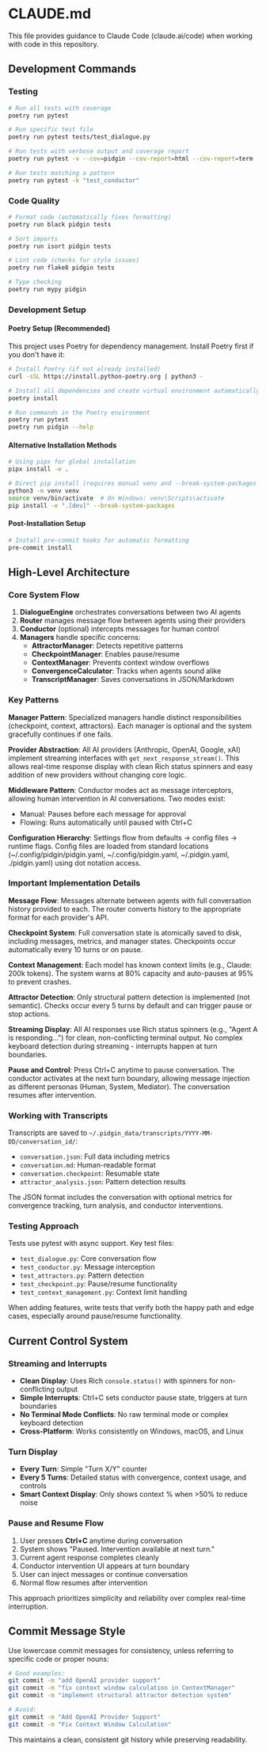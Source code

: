 # CLAUDE.md

This file provides guidance to Claude Code (claude.ai/code) when working with code in this repository.

## Development Commands

### Testing
```bash
# Run all tests with coverage
poetry run pytest

# Run specific test file
poetry run pytest tests/test_dialogue.py

# Run tests with verbose output and coverage report
poetry run pytest -v --cov=pidgin --cov-report=html --cov-report=term

# Run tests matching a pattern
poetry run pytest -k "test_conductor"
```

### Code Quality
```bash
# Format code (automatically fixes formatting)
poetry run black pidgin tests

# Sort imports
poetry run isort pidgin tests

# Lint code (checks for style issues)
poetry run flake8 pidgin tests

# Type checking
poetry run mypy pidgin
```

### Development Setup

#### Poetry Setup (Recommended)
This project uses Poetry for dependency management. Install Poetry first if you don't have it:

```bash
# Install Poetry (if not already installed)
curl -sSL https://install.python-poetry.org | python3 -

# Install all dependencies and create virtual environment automatically
poetry install

# Run commands in the Poetry environment
poetry run pytest
poetry run pidgin --help
```

#### Alternative Installation Methods
```bash
# Using pipx for global installation
pipx install -e .

# Direct pip install (requires manual venv and --break-system-packages on some systems)
python3 -m venv venv
source venv/bin/activate  # On Windows: venv\Scripts\activate
pip install -e ".[dev]" --break-system-packages
```

#### Post-Installation Setup
```bash
# Install pre-commit hooks for automatic formatting
pre-commit install
```

## High-Level Architecture

### Core System Flow
1. **DialogueEngine** orchestrates conversations between two AI agents
2. **Router** manages message flow between agents using their providers
3. **Conductor** (optional) intercepts messages for human control
4. **Managers** handle specific concerns:
   - **AttractorManager**: Detects repetitive patterns
   - **CheckpointManager**: Enables pause/resume
   - **ContextManager**: Prevents context window overflows
   - **ConvergenceCalculator**: Tracks when agents sound alike
   - **TranscriptManager**: Saves conversations in JSON/Markdown

### Key Patterns

**Manager Pattern**: Specialized managers handle distinct responsibilities (checkpoint, context, attractors). Each manager is optional and the system gracefully continues if one fails.

**Provider Abstraction**: All AI providers (Anthropic, OpenAI, Google, xAI) implement streaming interfaces with `get_next_response_stream()`. This allows real-time response display with clean Rich status spinners and easy addition of new providers without changing core logic.

**Middleware Pattern**: Conductor modes act as message interceptors, allowing human intervention in AI conversations. Two modes exist:
- Manual: Pauses before each message for approval
- Flowing: Runs automatically until paused with Ctrl+C

**Configuration Hierarchy**: Settings flow from defaults → config files → runtime flags. Config files are loaded from standard locations (~/.config/pidgin/pidgin.yaml, ~/.config/pidgin.yaml, ~/.pidgin.yaml, ./pidgin.yaml) using dot notation access.

### Important Implementation Details

**Message Flow**: Messages alternate between agents with full conversation history provided to each. The router converts history to the appropriate format for each provider's API.

**Checkpoint System**: Full conversation state is atomically saved to disk, including messages, metrics, and manager states. Checkpoints occur automatically every 10 turns or on pause.

**Context Management**: Each model has known context limits (e.g., Claude: 200k tokens). The system warns at 80% capacity and auto-pauses at 95% to prevent crashes.

**Attractor Detection**: Only structural pattern detection is implemented (not semantic). Checks occur every 5 turns by default and can trigger pause or stop actions.

**Streaming Display**: All AI responses use Rich status spinners (e.g., "Agent A is responding...") for clean, non-conflicting terminal output. No complex keyboard detection during streaming - interrupts happen at turn boundaries.

**Pause and Control**: Press Ctrl+C anytime to pause conversation. The conductor activates at the next turn boundary, allowing message injection as different personas (Human, System, Mediator). The conversation resumes after intervention.

### Working with Transcripts

Transcripts are saved to `~/.pidgin_data/transcripts/YYYY-MM-DD/conversation_id/`:
- `conversation.json`: Full data including metrics
- `conversation.md`: Human-readable format
- `conversation.checkpoint`: Resumable state
- `attractor_analysis.json`: Pattern detection results

The JSON format includes the conversation with optional metrics for convergence tracking, turn analysis, and conductor interventions.

### Testing Approach

Tests use pytest with async support. Key test files:
- `test_dialogue.py`: Core conversation flow
- `test_conductor.py`: Message interception
- `test_attractors.py`: Pattern detection
- `test_checkpoint.py`: Pause/resume functionality
- `test_context_management.py`: Context limit handling

When adding features, write tests that verify both the happy path and edge cases, especially around pause/resume functionality.

## Current Control System

### Streaming and Interrupts
- **Clean Display**: Uses Rich `console.status()` with spinners for non-conflicting output
- **Simple Interrupts**: Ctrl+C sets conductor pause state, triggers at turn boundaries
- **No Terminal Mode Conflicts**: No raw terminal mode or complex keyboard detection
- **Cross-Platform**: Works consistently on Windows, macOS, and Linux

### Turn Display
- **Every Turn**: Simple "Turn X/Y" counter
- **Every 5 Turns**: Detailed status with convergence, context usage, and controls
- **Smart Context Display**: Only shows context % when >50% to reduce noise

### Pause and Resume Flow
1. User presses **Ctrl+C** anytime during conversation
2. System shows "Paused. Intervention available at next turn."
3. Current agent response completes cleanly
4. Conductor intervention UI appears at turn boundary
5. User can inject messages or continue conversation
6. Normal flow resumes after intervention

This approach prioritizes simplicity and reliability over complex real-time interruption.

## Commit Message Style

Use lowercase commit messages for consistency, unless referring to specific code or proper nouns:

```bash
# Good examples:
git commit -m "add OpenAI provider support"
git commit -m "fix context window calculation in ContextManager"
git commit -m "implement structural attractor detection system"

# Avoid:
git commit -m "Add OpenAI Provider Support"
git commit -m "Fix Context Window Calculation"
```

This maintains a clean, consistent git history while preserving readability.